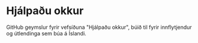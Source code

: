 # Hjálpaðu okkur
GitHub geymslur fyrir vefsíðuna "Hjálpaðu okkur", búið til fyrir innflytjendur og útlendinga sem búa á Íslandi.
